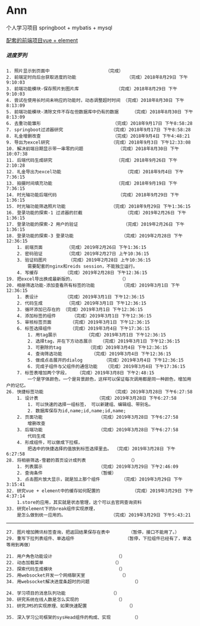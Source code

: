 # Ann
个人学习项目 springboot + mybatis + mysql

[配套的前端项目vue + element](https://github.com/Shangyangyang/AnnFront)

##### 进度罗列
	1. 照片显示到页面中						（完成）
	2. 前端定时向后台获取进度的功能					（完成）2018年8月29日 下午9:10:03
	3. 前端功能模块-保存照片到图片库				（完成）2018年8月29日 下午9:10:03
	4. 尝试在使用长时间未响应的功能时，动态调整超时时间	（完成）2018年8月30日 下午8:13:09
	5. 前端功能模块-清除文件不存在但数据库中仍有的数据		（完成）2018年8月30日 下午8:13:09
	6. 去重功能雏形							（完成）2018年9月17日 下午8:58:28
	7. springboot过滤器研究					（完成）2018年9月17日 下午8:58:28
	8. 礼金增删改查							（完成）2018年9月4日 下午4:48:21
	9. 导出为excel研究						（完成）2018年9月3日 下午12:33:08
	10. 解决前端日期显示带一串零的问题				（完成）2018年8月30日 下午10:07:38
	11. 后端代码生成研究						（完成）2018年9月26日 下午2:10:28
	12. 礼金导出为excel功能						（完成）2018年9月4日 下午7:36:15
	13. 拍摄时间填充功能						（完成）2018年9月19日 下午7:36:15
	14. 时光轴功能后端代码						（完成）2018年9月29日 下午1:36:15
	15. 时光轴功能筛选照片功能					（完成）2018年9月29日 下午1:36:15
	16. 登录功能的探索-1 过滤器的拦截				（完成）2019年2月26日 下午1:36:15
	17. 登录功能的探索-2 用户的验证					（完成）2019年2月26日 下午1:36:15
	18. 登录功能的探索-3 登录功能					（完成）2019年2月28日 下午12:36:15
		1. 前端页面			（完成）2019年2月26日 下午1:36:15
		2. 密码验证			（完成）2019年2月27日 上午10:36:15
		3. 验证码图片		（完成）2019年2月28日 上午10:36:15
			需要配套的nginx和reids session，不能独立运行。
		4. 写缓存			（完成）2019年2月28日 下午12:36:15
	19. 把excel导出换成最新版的，					（）
	20. 相册筛选功能-添加查看所有标签的功能			（完成）2019年3月1日 下午12:36:15
		1. 表设计			（完成）2019年3月1日 下午12:36:15
		2. 代码生成			（完成）2019年3月1日 下午12:36:15
		3. 循环添加已存在的	（完成）2019年3月1日 下午12:36:15
		4. 添加标签的组件		（完成）2019年3月1日 下午12:36:15
		5. 审核标签页面		（完成）2019年3月1日 下午12:36:15
		6. 标签选择组件		（完成）2019年3月4日 下午17:36:15
			1. 用tag展示			（完成）2019年3月1日 下午12:36:15
			2. 选择tag，并在下方动态展示	（完成）2019年3月1日 下午12:36:15
			3. 可删除的tag			（完成）2019年3月4日 下午12:36:15
			4. 查询筛选功能			（完成）2019年3月4日 下午12:36:15
			5. 做成点击展开的dialog		（完成）2019年3月4日 下午12:36:15
			6. 完成子组件与父组件的通信功能	（完成）2019年3月4日 下午17:36:15
		7. 标签表增加两个字段，	（完成）2019年3月8日 下午2:48:15
			一个是字体颜色，一个是背景颜色，这样可以保证每次调用都是同一种颜色，增加用户的记忆。
	26. 快捷标签功能							（完成）2019年3月28日 下午6:27:58
		1. 设计表						（完成）2019年3月28日 下午6:27:58
			1. 可以快速的选择一组标签， 可以新建组、编辑组、带别名。
			2. 数据库保存为id,name;id,name;id,name;
		2. 页面功能						（完成）2019年3月28日 下午6:27:58
			增删改查
		3. 后端功能						（完成）2019年3月28日 下午6:27:58
			代码生成
		4. 形成组件，可以做成下拉框，
			把选中的快捷选择的值放到标签选择里去。	（完成）2019年3月28日 下午6:27:58
	28. 将相册筛选-雪碧的首页设计成列表				（）
		1. 列表展示						（完成）2019年3月29日 下午2:46:09
		2. 查询条件						（暂缓）
		3. 点击图片放大显示，就是加上那个组件		（完成）2019年3月29日 下午3:15:41
	32. 研究vue + element中的缓存如何配置的			（完成）2019年3月29日 下午4:37:14
		1.store的应用，其实就是状态管理，这个可以去官网查询资料
	33. 研究element下的break组件实现原理，
		是怎么做到统一应用的。					（完成）2019年3月29日 下午5:43:21
----
	27. 图片增加腾讯标签查询，把返回结果保存在表中		（暂停，接口不能用了。）
	29. 重写下拉列表组件、单选组件					（暂停，下拉组件已经有了，单选等用到再做）
	
	21. 用户角色功能设计						（）
	22. 动态加载菜单							（）
	23. 探索代码生成模块						（）
	25. 用websocket开发一个网络聊天室				（）
	34. 用websocket解决进度条超时的问题				（）
	
	24. 学习项目的消息队列功能					（）
	30. 研究系统在线人数是怎么实现的				（）
	31. 研究JMS的实现原理、如果快速配置				（）
	
	35. 深入学习公司框架的sysHead组件的构成、实现		（）
	
	
